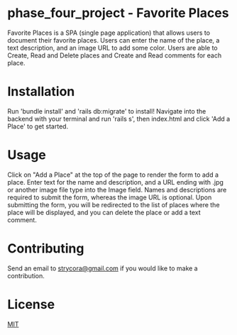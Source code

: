 # phase_four_project - Favorite Places

Favorite Places is a SPA (single page application) that allows users to document their favorite places. Users can enter the name of the place, a text description, and an image URL to add some color. Users are able to Create, Read and Delete places and Create and Read comments for each place. 

# Installation

Run 'bundle install' and 'rails db:migrate' to install! Navigate into the backend with your terminal and run 'rails s', then index.html and click 'Add a Place' to get started. 

# Usage 

Click on "Add a Place" at the top of the page to render the form to add a place. Enter text for the name and description, and a URL ending with .jpg or another image file type into the Image field. Names and descriptions are required to submit the form, whereas the image URL is optional. Upon submitting the form, you will be redirected to the list of places where the place will be displayed, and you can delete the place or add a text comment.

# Contributing
Send an email to strycora@gmail.com if you would like to make a contribution. 

# License
[MIT](https://choosealicense.com/licenses/mit/)

